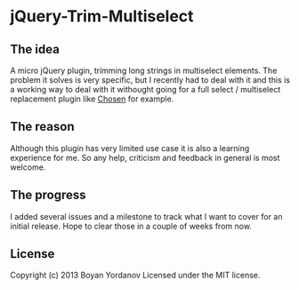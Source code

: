 # jQuery-Trim-Multiselect


## The idea 

A micro jQuery plugin, trimming long strings in multiselect elements. The problem it solves is very specific, but I recently had to deal with it and this is a working way to deal with it withought going for a full select / multiselect replacement plugin like [Chosen](http://harvesthq.github.io/chosen/) for example.

## The reason

Although this plugin has very limited use case it is also a learning experience for me. So any help, criticism and feedback in general is most welcome.

## The progress

I added several issues and a milestone to track what I want to cover for an initial release. Hope to clear those in a couple of weeks from now.


## License

Copyright (c) 2013 Boyan Yordanov Licensed under the MIT license.